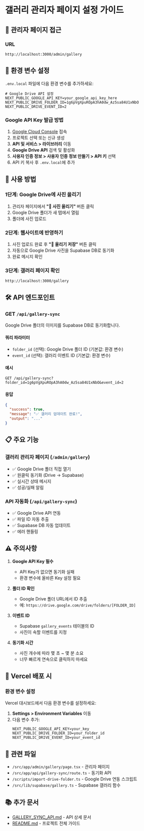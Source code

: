 # 갤러리 관리자 페이지 설정 가이드

## 📂 관리자 페이지 접근

### URL
```
http://localhost:3000/admin/gallery
```

## 🔑 환경 변수 설정

`.env.local` 파일에 다음 환경 변수를 추가하세요:

```env
# Google Drive API 설정
NEXT_PUBLIC_GOOGLE_API_KEY=your_google_api_key_here
NEXT_PUBLIC_DRIVE_FOLDER_ID=1g6pVgXpuROpA3hA0dw_Az5sa84U1xNbO
NEXT_PUBLIC_DRIVE_EVENT_ID=2
```

### Google API Key 발급 방법

1. [Google Cloud Console](https://console.cloud.google.com/) 접속
2. 프로젝트 선택 또는 신규 생성
3. **API 및 서비스 > 라이브러리** 이동
4. **Google Drive API** 검색 및 활성화
5. **사용자 인증 정보 > 사용자 인증 정보 만들기 > API 키** 선택
6. API 키 복사 후 `.env.local`에 추가

## 📸 사용 방법

### 1단계: Google Drive에 사진 올리기
1. 관리자 페이지에서 **"📂 사진 올리기"** 버튼 클릭
2. Google Drive 폴더가 새 탭에서 열림
3. 폴더에 사진 업로드

### 2단계: 웹사이트에 반영하기
1. 사진 업로드 완료 후 **"💾 올리기 저장"** 버튼 클릭
2. 자동으로 Google Drive 사진을 Supabase DB로 동기화
3. 완료 메시지 확인

### 3단계: 갤러리 페이지 확인
```
http://localhost:3000/gallery
```

## 🛠️ API 엔드포인트

### GET `/api/gallery-sync`

Google Drive 폴더의 이미지를 Supabase DB로 동기화합니다.

#### 쿼리 파라미터
- `folder_id` (선택): Google Drive 폴더 ID (기본값: 환경 변수)
- `event_id` (선택): 갤러리 이벤트 ID (기본값: 환경 변수)

#### 예시
```
GET /api/gallery-sync?folder_id=1g6pVgXpuROpA3hA0dw_Az5sa84U1xNbO&event_id=2
```

#### 응답
```json
{
  "success": true,
  "message": "✅ 갤러리 업데이트 완료!",
  "output": "..."
}
```

## 📋 주요 기능

### 갤러리 관리자 페이지 (`/admin/gallery`)
- ✅ Google Drive 폴더 직접 열기
- ✅ 원클릭 동기화 (Drive → Supabase)
- ✅ 실시간 상태 메시지
- ✅ 성공/실패 알림

### API 자동화 (`/api/gallery-sync`)
- ✅ Google Drive API 연동
- ✅ 파일 ID 자동 추출
- ✅ Supabase DB 자동 업데이트
- ✅ 에러 핸들링

## ⚠️ 주의사항

1. **Google API Key 필수**
   - API Key가 없으면 동기화 실패
   - 환경 변수에 올바른 Key 설정 필요

2. **폴더 ID 확인**
   - Google Drive 폴더 URL에서 ID 추출
   - 예: `https://drive.google.com/drive/folders/[FOLDER_ID]`

3. **이벤트 ID**
   - Supabase `gallery_events` 테이블의 ID
   - 사진이 속할 이벤트를 지정

4. **동기화 시간**
   - 사진 개수에 따라 몇 초 ~ 몇 분 소요
   - 너무 빠르게 연속으로 클릭하지 마세요

## 🎯 Vercel 배포 시

### 환경 변수 설정
Vercel 대시보드에서 다음 환경 변수를 설정하세요:

1. **Settings > Environment Variables** 이동
2. 다음 변수 추가:
   ```
   NEXT_PUBLIC_GOOGLE_API_KEY=your_key
   NEXT_PUBLIC_DRIVE_FOLDER_ID=your_folder_id
   NEXT_PUBLIC_DRIVE_EVENT_ID=your_event_id
   ```

## 🔗 관련 파일

- `/src/app/admin/gallery/page.tsx` - 관리자 페이지
- `/src/app/api/gallery-sync/route.ts` - 동기화 API
- `/scripts/import-drive-folder.ts` - Google Drive 연동 스크립트
- `/src/lib/supabase/gallery.ts` - Supabase 갤러리 함수

## 📚 추가 문서

- [GALLERY_SYNC_API.md](./GALLERY_SYNC_API.md) - API 상세 문서
- [README.md](./README.md) - 프로젝트 전체 가이드

